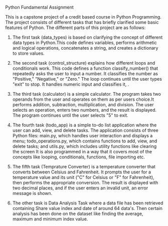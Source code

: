 Python Fundamental Assignment

This is a capstone project of a credit based course in Python Programming. The project consists of different tasks
that has briefly clarified some basic features of Python. The different parts of this project are as follows:

1. The first task (data_types) is based on clarifying the concept of different data types in Python.This code defines variables, performs arithmetic and logical operations, concatenates a string, and creates a dictionary to store values. 

2. The second task (control_structure) explains how different loops and conditionals work. This code defines a function classify_number() that repeatedly asks the user to input a number. It classifies the number as "Positive," "Negative," or "Zero." The loop continues until the user types "exit" to stop. It handles numeric input and classifies it, .

3. The third task (calculator) is a simple calculator. The program takes two operands from the user and operates on them as per users choice.It performs addition, subtraction, multiplication, and division. The user selects an operation, enters two numbers, and the result is displayed. The program continues until the user selects "5" to exit.

4. The fourth task (todo_app)  is a simple to-do list application where the user can add, view, and delete tasks. The application consists of three Python files: main.py, which handles user interaction and displays a menu; todo_operations.py, which contains functions to add, view, and delete tasks; and utils.py, which includes utility functions like clearing the screen It is also programmed in a way that it covers most of the concepts like looping, conditionals, functions, file importing etc.
   
5. The fifth task (Temprature Converter)  is a temperature converter that converts between Celsius and Fahrenheit. It prompts the user for a temperature value and its unit ("C" for Celsius or "F" for Fahrenheit), then performs the appropriate conversion. The result is displayed with two decimal places, and if the user enters an invalid unit, an error message is shown. 

6. The other task is Data Analysis Task where a data file has been retrieved containing Share value index and date of around 64 data's. Then certain analysis has been done on the dataset like finding the average, maximum and minimum index value. 
